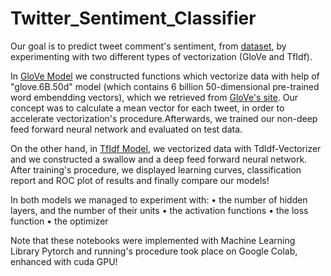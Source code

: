 # Twitter_Sentiment_Classifier
Our goal is to predict tweet comment's sentiment, from [dataset](https://drive.google.com/file/d/1dTIWNpjlrnTQBIQtaGOh0jCRYZiAQO79/view), by experimenting with two different types of vectorization (GloVe and TfIdf).

In [GloVe Model](https://github.com/spympr/Twitter_Sentiment_Classifier/blob/main/GloVe_Model.ipynb) we constructed functions which vectorize data with help of "glove.6B.50d" model (which contains 6 billion 50-dimensional pre-trained word embendding vectors), which we retrieved from [GloVe's site](https://nlp.stanford.edu/projects/glove/). Our concept was to calculate a mean vector for each tweet, in order to accelerate vectorization's procedure.Afterwards, we trained our non-deep feed forward neural network and evaluated on test data.

On the other hand, in [TfIdf Model](https://github.com/spympr/Twitter_Sentiment_Classifier/blob/main/TfIdf_Model.ipynb), we vectorized data with TdIdf-Vectorizer and we constructed a swallow and a deep feed forward neural network. After training's procedure, we displayed learning curves, classification report and ROC plot of results and finally compare our models!

In both models we managed to experiment with: 
• the number of hidden layers, and the number of their units
• the activation functions
• the loss function
• the optimizer

Note that these notebooks were implemented with Machine Learning Library Pytorch and running's procedure took place on Google Colab, enhanced with cuda GPU!
